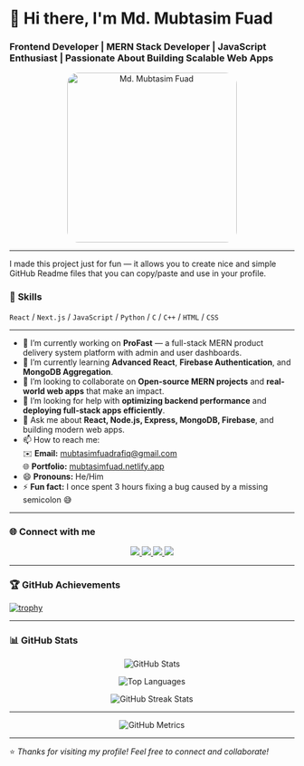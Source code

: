 # 👋 Hi there, I'm Md. Mubtasim Fuad  
### Frontend Developer | MERN Stack Developer | JavaScript Enthusiast | Passionate About Building Scalable Web Apps  

<p align="center">
  <img src="https://i.ibb.co/ynQwBnWr/IMG-20190528-191709-01.jpg" alt="Md. Mubtasim Fuad" width="300" style="border-radius: 20px;"/>
</p>

---

I made this project just for fun — it allows you to create nice and simple GitHub Readme files that you can copy/paste and use in your profile.

### 🧠 **Skills**
`React` / `Next.js` / `JavaScript` / `Python` / `C` / `C++` / `HTML` / `CSS`

---

- 🔭 I’m currently working on **ProFast** — a full-stack MERN product delivery system platform with admin and user dashboards.  
- 🌱 I’m currently learning **Advanced React**, **Firebase Authentication**, and **MongoDB Aggregation**.  
- 👯 I’m looking to collaborate on **Open-source MERN projects** and **real-world web apps** that make an impact.  
- 🤔 I’m looking for help with **optimizing backend performance** and **deploying full-stack apps efficiently**.  
- 💬 Ask me about **React, Node.js, Express, MongoDB, Firebase**, and building modern web apps.  
- 📫 How to reach me:  
  ✉️ **Email:** [mubtasimfuadrafiq@gmail.com](mailto:mubtasimfuadrafiq@gmail.com)  
  🌐 **Portfolio:** [mubtasimfuad.netlify.app](https://mubtasimfuad.netlify.app/)  
- 😄 **Pronouns:** He/Him  
- ⚡ **Fun fact:** I once spent 3 hours fixing a bug caused by a missing semicolon 😅  

---

### 🌐 **Connect with me**

<p align="center">
  <a href="https://github.com/mubtasimprime" target="_blank">
    <img src="https://img.shields.io/badge/GitHub-181717?style=for-the-badge&logo=github&logoColor=white" />
  </a>
  <a href="https://www.linkedin.com/in/mubtasim-fuad-rafiq/" target="_blank">
    <img src="https://img.shields.io/badge/LinkedIn-0077B5?style=for-the-badge&logo=linkedin&logoColor=white" />
  </a>
  <a href="https://www.facebook.com/mohammad.rafin.71619" target="_blank">
    <img src="https://img.shields.io/badge/Facebook-1877F2?style=for-the-badge&logo=facebook&logoColor=white" />
  </a>
  <a href="https://mubtasimfuad.netlify.app/" target="_blank">
    <img src="https://img.shields.io/badge/Website-4285F4?style=for-the-badge&logo=google-chrome&logoColor=white" />
  </a>
</p>

---

### 🏆 **GitHub Achievements**

[![trophy](https://github-profile-trophy.vercel.app/?username=mubtasimprime&theme=gruvbox&margin-w=10&margin-h=10)](https://github.com/ryo-ma/github-profile-trophy)

---

### 📊 **GitHub Stats**

<p align="center">
  <img src="https://github-readme-stats.vercel.app/api?username=mubtasimprime&show_icons=true&count_private=true&theme=tokyonight" alt="GitHub Stats" />
</p>

<p align="center">
  <img src="https://github-readme-stats.vercel.app/api/top-langs/?username=mubtasimprime&layout=compact&langs_count=10&theme=tokyonight&card_width=600" alt="Top Languages" />
</p>

<p align="center">
  <img src="https://streak-stats.demolab.com?user=mubtasimprime&theme=tokyonight&hide_border=false" alt="GitHub Streak Stats" />
</p>

---

<p align="center">
  <img src="https://metrics.lecoq.io/mubtasimprime" alt="GitHub Metrics" />
</p>

---
⭐️ *Thanks for visiting my profile! Feel free to connect and collaborate!*  
